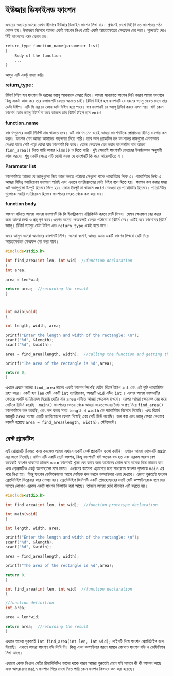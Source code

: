 # ইউজার ডিফাইনড ফাংশন

এবারের অধ্যায়ে আমরা দেখব কীভাবে ইউজার ডিফাইন ফাংশন লিখা যায়। প্রথমেই দেখে নিই সি তে ফাংশনের গঠন কেমন হয়। উদাহরণ হিসেবে আমরা একটি ফাংশন লিখব যেটি একটি আয়তক্ষেত্রের ক্ষেত্রফল বের করে। শুরুতেই দেখে নিই ফাংশনের গঠন কেমন হয়।

```c
return_type function_name(parameter list)
{
    Body of the function
    ...
}
```

আসুন এটি একটু ব্যখ্যা করি।

**return\_type :**

রিটার্ন টাইপ হল ফাংশন কি ধরনের ভ্যালু আপনাকে ফেরত দিবে। আমরা সাধারণত ফাংশন লিখি কারণ আমরা ফাংশনে কিছু একটা কাজ করে তার ফলাফলটি ফেরত আনতে চাই। রিটার্ন টাইপ হল ফাংশনটি যে ধরনের ভ্যালু ফেরত দেবে তার ডেটা টাইপ। এটি সি এর যে কোন ডাটা টাইপ হতে পারে। সব ফাংশনই যে ভ্যালু রিটার্ন করবে এমন নয়। যদি কোন ফাংশন কোন ভ্যালু রিটার্ন না করে তাহলে তার রিটার্ন টাইপ হবে `void`

**function\_name**

ফাংশনগুলোর একটি নির্দিশ্ট নাম থাকতে হবে। এই ফাংশন নেম ধরেই আমরা ফাংশনটিকে প্রোগ্রামের বিভিন্ন যায়গায় কল করব। ফাংশন নেম আমরা আমাদের পছন্দমত দিতে পারি। তবে ভাল প্র্যাকটিস হল ফাংশনের নামগুলো এমনাভাবে দেওয়া যাতে সেটি পড়ে বোঝা যায় ফাংশনটি কি করে। যেমন ক্ষেত্রফল বের করার ফাংশনটির নাম আমরা `finn_area()` দিতে পারি আবার `klmn()` ও দিতে পারি। দুই ক্ষেত্রেই ফাংশনটি ভেতরের ইনস্ট্রাকশন অনুযায়ী কাজ করবে। শুধু একটি ক্ষেত্রে এটি বোঝা সহজ যে ফাংশনটি কি করে আরেকটিতে না।

**Parameter list**

ফাংশনটিতে আমরা যে ভ্যালুগুলো নিয়ে কাজ করতে পাঠাবো সেগুলো থাকে প্যারামিটার লিস্ট এ। প্যারামিটার লিস্ট এ আমরা বিভিন্ন ভ্যারিয়েবল ফাংশনে পাঠাই এবং এখানে ভ্যারিয়েবলের ডেটা টাইপ বলে দিতে হয়। ফাংশন কল করার সময় এই ভ্যালুগুলো ইনপুট হিসেবে দিতে হয়। কোন ইনপুট না থাকলে `void` দেযওয়া হয় প্যারামিটার হিসেবে। প্যারামিটার গুলোকে সরারি ভ্যারিয়েবল হিসেবে ফাংশনের ভেরত থেকে কল করা যায়।

**function body**

ফাংশন বডিতে আমরা আমরা ফাংশনটি কি কি ইনস্ট্রাকশন এক্সিকিউট করবে সেটি লিখব। যেমন ক্ষেত্রফল বের করার জন্য আমরা দৈর্ঘ্য ও প্রস্থ গুণ করব।এরপর আমরা ক্ষেত্রফলটি ফেরত পাঠাবো বা রিটার্ন দেব। এটিই হবে ফাংশনের রিটার্ন ভ্যালু। রিটার্ন ভ্যালুর ডেটা টাইপ এবং `return_type` একই হতে হবে।

এবার আসুন আমরা আমাদের ফাংশনটি লিখি। আমরা বলেছি আমরা এমন একটি ফাংশন লিখবো যেটি দিয়ে আয়তক্ষেত্রের ক্ষেত্রফল বের করা যাবে।

```c
#include<stdio.h>

int find_area(int len, int wid)  //function declaration
{
int area;

area = len*wid;

return area;  //returning the result
}



int main(void)
{

int length, width, area;

printf("Enter the length and width of the rectangle: \n");
scanf("%d", &length);
scanf("%d", &width);

area = find_area(length, width);  //calling the function and getting the value back

printf("The area of the rectangle is %d",area);

return 0;
}
```

এখানে প্রথমে আমরা `find_area` নামের একটি ফাংশন লিখেছি যেটির রিটার্ন টাইপ `int` এবং এটি দুটি প্যারামিটার গ্রহণ করে। একটি হল `len` যেটি একটি `int` ভ্যারিয়েবল, অপরটি `wid` এটিও `int` । এরপর আমরা ফাংশনটির ভেতরে একটি ভ্যারিয়েবল নিয়েছি যেটির নাম `area` এটিতে আমরা ক্ষেত্রফল রাখবো। এরপর আমরা ক্ষেত্রফল বের করে সেটিকে রিটার্ন করেছি। `main()` ফাংশনের ভেতর থেকে আমরা আয়তক্ষেত্রের দৈর্ঘ্য ও প্রস্থ নিয়ে `find_area()` ফাংশনটিকে কল করেছি, এবং কল করার সময় `length` ও `width` কে প্যারামিটার হিসেবে দিয়েছি। এবং রিটার্ন ভ্যালুটি `area` নামের একটি ভ্যারিয়েবলে ফেরত নিয়েছি এবং সেটি প্রিন্ট করেছি। কল করা এবং ভ্যালু ফেরত নেওয়ার কাজটি হয়েছে `area = find_area(length, width);` স্টেটমেন্টে।

## বেস্ট প্র্যাকটিস

এই প্রোগ্রামটি ঠিকমত কাজ করলেও আমরা এখানে একটি বেস্ট প্র্যাকটিস ফলো করিনি। এখানে আমরা ফাংশনটি `main` এর আগে লিখেছি। যদিও এটি একটি ছোট ফাংশন, কিন্তু ফাংশনটি যদি অনেক বড় হত এবং এরকম আরও বেশ কয়েকটি ফাংশন থাকতো তাহলে `main` ফাংশনটি খুজে বের করার জন্য আমাদের স্ক্রোল করে অনেক নিচে নামতে হত এবং প্রোগ্রামটিও একটু অগোছালো মনে হতো। এধরনের ঝামেলা এড়ানোর জন্য সাধারণত ফাংশন গুলোকে `main` এর পরে লিখা হয়। কিন্তু ফাংশন ডেফিনেশনের আগে সেটিকে কল করলে কম্পাইলার এরর দেখাবে। এজন্য শুরুতেই ফাংশন প্রোটোটাইপ ডিক্লেয়ার করে দেওয়া হয়। প্রোটোটাইপ জিনিসটি একটি প্লেসহোল্ডারের মতই যেটি কম্পাইলারকে বলে দেয় সামনে কোথাও এরকম একটি ফাংশন ডিফাইন করা আছে। তাহলে আমরা দেখি কীভাবে এটি করতে হয়।

```c
#include<stdio.h>

int find_area(int len, int wid);  //function prototype declaration

int main(void)
{

int length, width, area;

printf("Enter the length and width of the rectangle: \n");
scanf("%d", &length);
scanf("%d", &width);

area = find_area(length, width);

printf("The area of the rectangle is %d",area);

return 0;
}

int find_area(int len, int wid)  //function declaration
{

//function definition
int area;

area = len*wid;

return area;  //returning the result
}
```

এখানে আমরা শুরুতেই `int find_area(int len, int wid);` লাইনটি দিয়ে ফাংশন প্রোটোটাইপ বলে দিয়েছি। এখানে আমরা ফাংশন বডি লিখি নি। কিন্তু এখন কম্পাইলার জানে সামনে কোথাও ফাংশন বডি ও ডেফিনিশন লিখা আছে।

এভাবো কোড লিখলে সেটির রিডাবিলিটিও ভালো থাকে কারণ আমরা শুরুতেই যেনে যাই সামনে কী কী ফাংশন আছে এবং আমরা দ্রুত `main` ফাংশনে গিয়ে দেখে নিতে পারি কোন ফাংশন কিভাবে কল করা হয়েছে।


